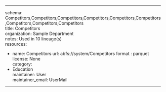 


---  
schema: Competitors,Competitors,Competitors,Competitors,Competitors,Competitors,Competitors,Competitors,Competitors  
title: Competitors  
organization: Sample Department  
notes: Used in 10 lineage(s)  
resources:  
  - name: Competitors 
    url: abfs://system/Competitors 
    format : parquet  
license: None  
category:
  - Education  
maintainer: User  
maintainer_email: UserMail  
---